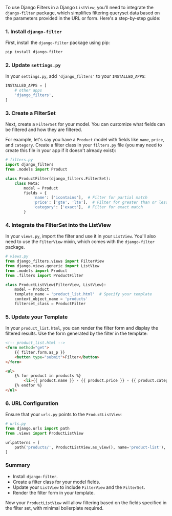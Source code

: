 To use Django Filters in a Django `ListView`, you'll need to integrate the `django-filter` package, which simplifies filtering queryset data based on the parameters provided in the URL or form. Here's a step-by-step guide:

### 1. Install `django-filter`
First, install the `django-filter` package using pip:

```bash
pip install django-filter
```

### 2. Update `settings.py`
In your `settings.py`, add `'django_filters'` to your `INSTALLED_APPS`:

```python
INSTALLED_APPS = [
    # other apps
    'django_filters',
]
```

### 3. Create a FilterSet
Next, create a `FilterSet` for your model. You can customize what fields can be filtered and how they are filtered.

For example, let's say you have a `Product` model with fields like `name`, `price`, and `category`. Create a filter class in your `filters.py` file (you may need to create this file in your app if it doesn't already exist):

```python
# filters.py
import django_filters
from .models import Product

class ProductFilter(django_filters.FilterSet):
    class Meta:
        model = Product
        fields = {
            'name': ['icontains'],  # Filter for partial match
            'price': ['gte', 'lte'],  # Filter for greater than or less than
            'category': ['exact'],  # Filter for exact match
        }
```

### 4. Integrate the FilterSet into the ListView
In your `views.py`, import the filter and use it in your `ListView`. You'll also need to use the `FilterView` mixin, which comes with the `django-filter` package.

```python
# views.py
from django_filters.views import FilterView
from django.views.generic import ListView
from .models import Product
from .filters import ProductFilter

class ProductListView(FilterView, ListView):
    model = Product
    template_name = 'product_list.html'  # Specify your template
    context_object_name = 'products'
    filterset_class = ProductFilter
```

### 5. Update your Template
In your `product_list.html`, you can render the filter form and display the filtered results. Use the form generated by the filter in the template:

```html
<!-- product_list.html -->
<form method="get">
    {{ filter.form.as_p }}
    <button type="submit">Filter</button>
</form>

<ul>
    {% for product in products %}
        <li>{{ product.name }} - {{ product.price }} - {{ product.category }}</li>
    {% endfor %}
</ul>
```

### 6. URL Configuration
Ensure that your `urls.py` points to the `ProductListView`:

```python
# urls.py
from django.urls import path
from .views import ProductListView

urlpatterns = [
    path('products/', ProductListView.as_view(), name='product-list'),
]
```

### Summary
- Install `django-filter`.
- Create a filter class for your model fields.
- Update your `ListView` to include `FilterView` and the `FilterSet`.
- Render the filter form in your template.

Now your `ProductListView` will allow filtering based on the fields specified in the filter set, with minimal boilerplate required.